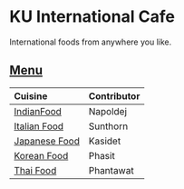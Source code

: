 # KU International Cafe

International foods from anywhere you like.

## [Menu](menu.md)



| Cuisine                                     | Contributor        |
|:--------------------------------------------|--------------------|
| [IndianFood](menu.md#indian-food)           | Napoldej                 |
| [Italian Food](menu.md#italian-food) |Sunthorn            |
| [Japanese Food](menu.md#Japanese)      |Kasidet             |
| [Korean Food](menu.md#korean-food-section) | Phasit             |
| [Thai Food](menu.md#thai-food)         | Phantawat          |


